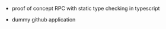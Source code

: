 - [](./typescript-rpc)

  proof of concept RPC with static type checking in typescript

- [](./github-app)

  dummy github application
